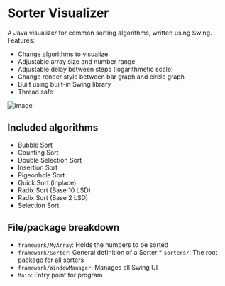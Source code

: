 # Sorter Visualizer

A Java visualizer for common sorting algorithms, written using Swing. Features:

* Change algorithms to visualize
* Adjustable array size and number range
* Adjustable delay between steps (logarithmetic scale)
* Change render style between bar graph and circle graph
* Built using built-in Swing library
* Thread safe

![image](https://i.imgur.com/icBfNv0.png)

## Included algorithms

* Bubble Sort
* Counting Sort
* Double Selection Sort
* Insertion Sort
* Pigeonhole Sort
* Quick Sort (inplace)
* Radix Sort (Base 10 LSD)
* Radix Sort (Base 2 LSD)
* Selection Sort

## File/package breakdown

* `framework/MyArray`: Holds the numbers to be sorted
* `framework/Sorter`: General definition of a Sorter
        * `sorters/`: The root package for all sorters
* `framework/WindowManager`: Manages all Swing UI
* `Main`: Entry point for program